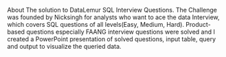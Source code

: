 About
The solution to DataLemur SQL Interview Questions. The Challenge was founded by Nicksingh for analysts who want to ace the data Interview, which covers SQL questions of all levels(Easy, Medium, Hard).
Product-based questions especially FAANG interview questions were solved and I created a PowerPoint presentation of solved questions, input table, query and output to visualize the queried data.
